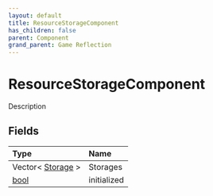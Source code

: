 ```yaml
---
layout: default
title: ResourceStorageComponent
has_children: false
parent: Component
grand_parent: Game Reflection
---
```

# ResourceStorageComponent
Description 

## Fields

| Type | Name |
|:----------|:--------------|
| Vector< [Storage](/riftbreaker-wiki/docs/game-reflection/classes/storage/) > | Storages |
| [bool](/riftbreaker-wiki/docs/game-reflection/components/bool/) | initialized |

